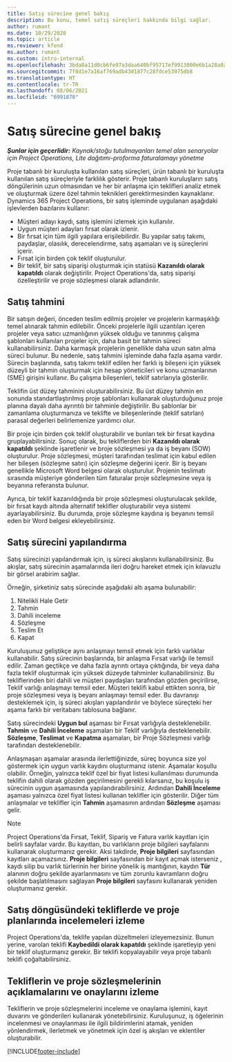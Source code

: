 ```yaml
---
title: Satış sürecine genel bakış
description: Bu konu, temel satış süreçleri hakkında bilgi sağlar.
author: rumant
ms.date: 10/29/2020
ms.topic: article
ms.reviewer: kfend
ms.author: rumant
ms.custom: intro-internal
ms.openlocfilehash: 3bda8a11d0cb6fe97a3daa640bf95717ef9913000e6b1a28a0a27a35527dbf6f
ms.sourcegitcommit: 7f8d1e7a16af769adb43d1877c28fdce53975db8
ms.translationtype: HT
ms.contentlocale: tr-TR
ms.lasthandoff: 08/06/2021
ms.locfileid: "6991870"
---
```

# <a name="sales-process-overview"></a>Satış sürecine genel bakış

_**Şunlar için geçerlidir:** Kaynak/stoğu tutulmayanları temel alan senaryolar için Project Operations, Lite dağıtımı-proforma faturalamayı yönetme_

Proje tabanlı bir kuruluşta kullanılan satış süreçleri, ürün tabanlı bir kuruluşta kullanılan satış süreçleriyle farklılık gösterir. Proje tabanlı kuruluşların satış döngülerinin uzun olmasından ve her bir anlaşma için teklifleri analiz etmek ve oluşturmak üzere özel tahmin teknikleri gerektirmesinden kaynaklanır. Dynamics 365 Project Operations, bir satış işleminde uygulanan aşağıdaki işlevlerden bazılarını kullanır:

- Müşteri adayı kaydı, satış işlemini izlemek için kullanılır.
- Uygun müşteri adayları fırsat olarak izlenir.
- Bir fırsat için tüm ilgili yapılara erişilebilirdir. Bu yapılar satış takımı, paydaşlar, olasılık, derecelendirme, satış aşamaları ve iş süreçlerini içerir.
- Fırsat için birden çok teklif oluşturulur.
- Bir teklif, bir satış siparişi oluşturmak için statüsü **Kazanıldı olarak kapatıldı** olarak değiştirilir. Project Operations'da, satış siparişi özelleştirilir ve proje sözleşmesi olarak adlandırılır.

## <a name="estimate-a-sale"></a>Satış tahmini
Bir satışın değeri, önceden teslim edilmiş projeler ve projelerin karmaşıklığı temel alınarak tahmin edilebilir. Önceki projelerle ilgili uzantıları içeren projeler veya satıcı uzmanlığının yüksek olduğu ve tanınmış çalışma şablonları kullanılan projeler için, daha basit bir tahmin süreci kullanabilirsiniz. Daha karmaşık projelerin genellikle daha uzun satın alma süreci bulunur. Bu nedenle, satış tahmini işleminde daha fazla aşama vardır. Sürecin başlarında, satış takımı teklif edilen her farklı iş bileşeni için yüksek düzeyli bir tahmin oluşturmak için hesap yöneticileri ve konu uzmanlarının (SME) girişini kullanır. Bu çalışma bileşenleri, teklif satırlarıyla gösterilir. 

Teklifin üst düzey tahminini oluşturabilirsiniz. Bu üst düzey tahmin en sonunda standartlaştırılmış proje şablonları kullanarak oluşturduğunuz proje planına dayalı daha ayrıntılı bir tahminle değiştirilir. Bu şablonlar bir zamanlama oluşturmanıza ve teklifte ve bileşenlerinde (teklif satırları) parasal değerleri belirlemenize yardımcı olur. 

Bir proje için birden çok teklif oluşturabilir ve bunları tek bir fırsat kaydına gruplayabilirsiniz. Sonuç olarak, bu tekliflerden biri **Kazanıldı olarak kapatıldı** şeklinde işaretlenir ve broje sözleşmesi ya da iş beyanı (SOW) oluşturulur. Proje sözleşmesi, müşteri tarafından teslimat için kabul edilen her bileşen (sözleşme satırı) için sözleşme değerini içerir. Bir iş beyanı genellikle Microsoft Word belgesi olarak oluşturulur. Projenin teslimatı sırasında müşteriye gönderilen tüm faturalar proje sözleşmesine veya iş beyanına referansta bulunur.

Ayrıca, bir teklif kazanıldığında bir proje sözleşmesi oluşturulacak şekilde, bir fırsat kaydı altında alternatif teklifler oluşturabilir veya sistemi ayarlayabilirsiniz. Bu durumda, proje sözleşme kaydına iş beyanını temsil eden bir Word belgesi ekleyebilirsiniz.

## <a name="configure-the-sales-process"></a>Satış sürecini yapılandırma
Satış sürecinizi yapılandırmak için, iş süreci akışlarını kullanabilirsiniz. Bu akışlar, satış sürecinin aşamalarında ileri doğru hareket etmek için kılavuzlu bir görsel arabirim sağlar.

Örneğin, şirketiniz satış sürecinde aşağıdaki altı aşama bulunabilir:

1. Nitelikli Hale Getir
2. Tahmin
3. Dahili inceleme
4. Sözleşme
5. Teslim Et
6. Kapat
 
Kuruluşunuz geliştikçe aynı anlaşmayı temsil etmek için farklı varlıklar kullanabilir. Satış sürecinin başlarında, bir anlaşma Fırsat varlığı ile temsil edilir. Zaman geçtikçe ve daha fazla ayrıntı ortaya çıktığında, bir veya daha fazla teklif oluşturmak için yüksek düzeyde tahminler kullanabilirsiniz. Bu tekliflerinden biri dahili ve müşteri paydaşları tarafından gözden geçirilirse, Teklif varlığı anlaşmayı temsil eder. Müşteri teklifi kabul ettikten sonra, bir proje sözleşmesi veya iş beyanı anlaşmayı temsil eder. Bu davranışı desteklemek için, iş süreci akışları yapılandırılır ve böylece süreçteki her aşama farklı bir veritabanı tablosuna bağlanır.

Satış sürecindeki **Uygun bul** aşaması bir Fırsat varlığıyla desteklenebilir. **Tahmin** ve **Dahili İnceleme** aşamaları bir Teklif varlığıyla desteklenebilir. **Sözleşme**, **Teslimat** ve **Kapatma** aşamaları, bir Proje Sözleşmesi varlığı tarafından desteklenebilir.

Anlaşmaşarı aşamalar arasında ilerlettiğinizde, süreç boyunca size yol göstermek için uygun varlık kaydını oluşturmanız istenir. Aşamalar koşullu olabilir. Örneğin, yalnızca teklif özel bir fiyat listesi kullanılması durumunda teklifin dahili olarak gözden geçirilmesini gerekli kılarsanız, bu koşulu iş sürecinin uygun aşamasında yapılandırabilirsiniz. Ardından **Dahili İnceleme** aşaması yalnızca özel fiyat listesi kullanan teklifler için gösterilir. Diğer tüm anlaşmalar ve teklifler için **Tahmin** aşamasının ardından **Sözleşme** aşaması gelir.

> [!NOTE]
> Project Operations'da Fırsat, Teklif, Sipariş ve Fatura varlık kayıtları için belirli sayfalar vardır. Bu kayıtları, bu varlıkların proje bilgileri sayfalarını kullanarak oluşturmanız gerekir. Aksi takdirde, **Proje bilgileri** sayfasından kayıtları açamazsınız. **Proje bilgileri** sayfasından bir kayıt açmak isterseniz , kaydı silip bu varlık türlerinin her birine yönelik iş mantığının, kaydın **Tür** alanının doğru şekilde ayarlanmasını ve tüm zorunlu kavramların doğru şekilde başlatılmasını sağlayan **Proje bilgileri** sayfasını kullanarak yeniden oluşturmanız gerekir.


## <a name="track-revisions-to-quotes-and-project-plans-in-the-sales-cycle"></a>Satış döngüsündeki tekliflerde ve proje planlarında incelemeleri izleme
Project Operations'da, teklife yapılan düzeltmeleri izleyemezsiniz. Bunun yerine, varolan teklifi **Kaybedildi olarak kapatıldı** şeklinde işaretleyip yeni bir teklif oluşturmanız gerekir. Bir teklifi kopyalayabilir veya proje tabanlı teklifi çoğaltabilirsiniz.

## <a name="track-comments-and-approvals-of-quotes-and-project-contracts"></a>Tekliflerin ve proje sözleşmelerinin açıklamalarını ve onaylarını izleme
Tekliflerin ve proje sözleşmelerini inceleme ve onaylama işlemini, kayıt duvarını ve gönderileri kullanarak yönetebilirsiniz. Kuruluşunuz, iş öğelerinin incelenmesi ve onaylanması ile ilgili bildirimlerini atamak, yeniden yönlendirmek, ilerletmek ve yönetmek için özel iş akışları ve eklentiler oluşturabilir.


[!INCLUDE[footer-include](../includes/footer-banner.md)]